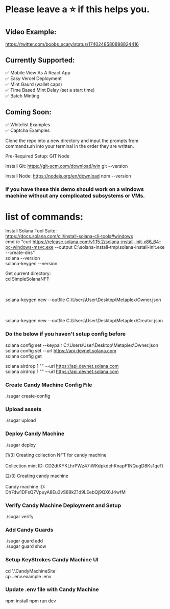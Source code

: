 # Please leave a ⭐ if this helps you.

## Video Example:
https://twitter.com/boobs_scary/status/1740248580898824416

## Currently Supported:
✅ Mobile View As A React App <br>
✅ Easy Vercel Deployment <br>
✅ Mint Gaurd (wallet caps) <br>
✅ Time Based Mint Delay (set a start time) <br>
✅ Batch Minting

## Coming Soon:
✅ Whitelist Examples <br>
✅ Captcha Examples

Clone the repo into a new directory and input the prompts from commands.sh into your terminal in the order they are written.

Pre-Required Setup:
GIT
Node

Install Git:
<https://git-scm.com/download/win>
git --version

Install Node:
<https://nodejs.org/en/download>
npm --version

### If you have these this demo should work on a windows machine without any complicated subsystems or VMs. <br>

# list of commands:


Install Solana Tool Suite: <br>
<https://docs.solana.com/cli/install-solana-cli-tools#windows> <br>
cmd /c "curl https://release.solana.com/v1.15.2/solana-install-init-x86_64-pc-windows-msvc.exe --output C:\solana-install-tmp\solana-install-init.exe --create-dirs" <br>
solana --version <br>
solana-keygen --version

Get current directory:  <br>
cd SimpleSolanaNFT

<Owner Wallet Public Key>  <br>
<Owner Wallet Phrase>  <br>
solana-keygen new --outfile C:\Users\User\Desktop\Metaplex\Owner.json  <br>
<Paste Here For Ease>


<Creator Wallet Public Key>  <br>
<Creator Wallet Phrase>  <br>
solana-keygen new --outfile C:\Users\User\Desktop\Metaplex\Creator.json  <br>
<Paste Here For Ease>


###  Do the below if you haven't setup config before 
solana config set --keypair C:\Users\User\Desktop\Metaplex\Owner.json  <br>
solana config set --url https://api.devnet.solana.com  <br>
solana config get  <br>

solana airdrop 1 "<creator wallet>" --url https://api.devnet.solana.com  <br>
solana airdrop 1 "<creator wallet>" --url https://api.devnet.solana.com


### Create Candy Machine Config File  <br>
./sugar create-config

### Upload assets  <br>
./sugar upload

### Deploy Candy Machine  <br>
./sugar deploy

[1/3] Creating collection NFT for candy machine  <br>
<Paste Here For Ease>  <br>
Collection mint ID: CD2dtKYKLhrPWz47iWKdpkdehKnapF1NQugD8Ks1qeTt

[2/3] Creating candy machine  <br>
<Paste Here For Ease>  <br>
Candy machine ID: Dh7dw1DFsQ7VpuyA8Eu3vS89kZ1d9LEebQj9QX6J4wfM

### Verify Candy Machine Deployment and Setup  <br>
./sugar verify

### Add Candy Guards  <br>
./sugar guard add  <br>
./sugar guard show

### Setup KeyStrokes Candy Machine UI  <br>
cd '.\CandyMachineSite\'  <br>
cp .\.env.example .env

### Update .env file with Candy Machine
npm install
npm run dev
